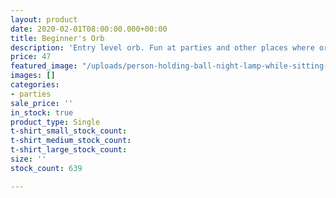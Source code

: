```yaml
---
layout: product
date: 2020-02-01T08:00:00.000+00:00
title: Beginner's Orb
description: 'Entry level orb. Fun at parties and other places where orbs can be found. '
price: 47
featured_image: "/uploads/person-holding-ball-night-lamp-while-sitting-3043798.jpg"
images: []
categories:
- parties
sale_price: ''
in_stock: true
product_type: Single
t-shirt_small_stock_count: 
t-shirt_medium_stock_count: 
t-shirt_large_stock_count: 
size: ''
stock_count: 639

---
```

